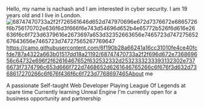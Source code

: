 Hello, my name is nachash and I am interested in cyber security. I am 19 years old and I live in London.
![68747470733a2f2f726561646d652d747970696e672d7376672e6865726f6b756170702e636f6d3f666f6e743d54696d652b4e65772b526f6d616e26636f6c6f723d6379616e2673697a653d32352663656e7465723d74727565267643656e7465723d74727565267769647](https://github.com/NashChat/NashChat/assets/164668378/f1c432ac-6b05-41fa-b03a-f8062e1d0774)
https://camo.githubusercontent.com/6f190b28a66241a16cc31010fe4ce40fcfde787a4322a663b01517dd18a21192/68747470733a2f2f696d672e736869656c64732e696f2f62616467652f632532332d2532333233393132302e7376673f7374796c653d666f722d7468652d6261646765266c6f676f3d632d7368617270266c6f676f436f6c6f723d7768697465About me

A passionate Self-taught Web Developer
Playing League Of Legends at spare time
Currently learning Unreal Engine
I'm currently open for a business opportunity and partnership

